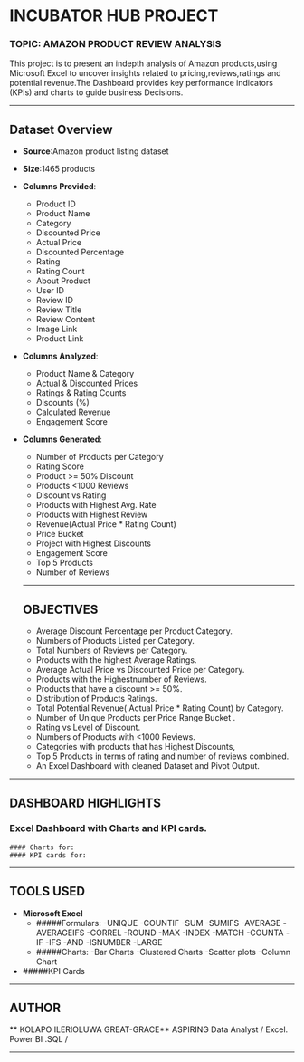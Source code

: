 # INCUBATOR HUB PROJECT
### TOPIC: AMAZON PRODUCT REVIEW ANALYSIS
This project is to present an indepth analysis of Amazon products,using Microsoft Excel to uncover insights related to pricing,reviews,ratings and potential revenue.The Dashboard provides key performance indicators (KPIs) and charts to guide business Decisions.

---

## Dataset Overview

- **Source**:Amazon product listing dataset 
- **Size**:1465 products
- **Columns Provided**:
  - Product ID
  - Product Name
  - Category
  - Discounted Price
  - Actual Price
  - Discounted Percentage
  - Rating
  - Rating Count
  - About Product
  - User ID
  - Review ID
  - Review Title
  - Review Content
  - Image Link
  - Product Link
- **Columns Analyzed**:
  - Product Name & Category
  - Actual & Discounted Prices
  - Ratings & Rating Counts
  - Discounts (%)
  - Calculated Revenue
  - Engagement Score  
- **Columns Generated**:
  - Number of Products per Category
  - Rating Score
  - Product >= 50% Discount
  - Products <1000 Reviews
  - Discount vs Rating
  - Products with Highest Avg. Rate
  - Products with Highest Review
  - Revenue(Actual Price * Rating Count)
  - Price Bucket
  - Project with Highest Discounts
  - Engagement Score
  - Top 5 Products
  - Number of Reviews

  ---

  ## OBJECTIVES

  - Average Discount Percentage per Product Category.
  - Numbers of Products Listed per Category.
  - Total Numbers of Reviews per Category.
  - Products with the highest Average Ratings.
  - Average Actual Price vs Discounted Price per Category.
  - Products with the Highestnumber of Reviews.
  - Products that have a discount >= 50%.
  - Distribution of Products Ratings.
  - Total Potential Revenue( Actual Price * Rating Count) by Category.
  - Number of Unique Products per Price Range Bucket .
  - Rating vs Level of Discount.
  - Numbers of Products with <1000 Reviews.
  - Categories with products that has Highest Discounts,
  - Top 5 Products in terms of rating and number of reviews combined.
  - An Excel Dashboard with cleaned Dataset and Pivot Output.

---

  ## DASHBOARD HIGHLIGHTS

   ### Excel Dashboard with Charts and KPI cards.
    #### Charts for:
    #### KPI cards for:

---

 ## TOOLS USED

- **Microsoft Excel**
  - #####Formulars:
    -UNIQUE
    -COUNTIF
    -SUM
    -SUMIFS
    -AVERAGE
    -AVERAGEIFS
    -CORREL
    -ROUND
    -MAX
    -INDEX
    -MATCH
    -COUNTA
    -IF
    -IFS
    -AND
    -ISNUMBER
    -LARGE
  - #####Charts:
   -Bar Charts
   -Clustered Charts
   -Scatter plots
   -Column Chart
 - #####KPI Cards     

---

## AUTHOR

** KOLAPO ILERIOLUWA GREAT-GRACE**
ASPIRING Data Analyst / Excel. Power BI .SQL /

---







 
   
